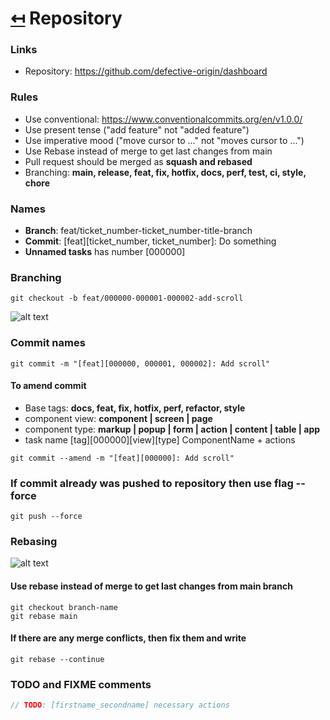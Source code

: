# [↤](../README.md) Repository
### Links
- Repository: https://github.com/defective-origin/dashboard

### Rules
- Use conventional: https://www.conventionalcommits.org/en/v1.0.0/
- Use present tense ("add feature" not "added feature")
- Use imperative mood ("move cursor to ..." not "moves cursor to ...")
- Use Rebase instead of merge to get last changes from main
- Pull request should be merged as __squash and rebased__
- Branching: __main, release, feat, fix, hotfix, docs, perf, test, ci, style, chore__ 

### Names
- __Branch__: feat/ticket_number-ticket_number-title-branch
- __Commit__: [feat][ticket_number, ticket_number]: Do something
- __Unnamed tasks__ has number [000000]

### Branching

```shell
git checkout -b feat/000000-000001-000002-add-scroll
```

![alt text](https://i0.wp.com/habrastorage.org/storage/4bf7e68c/49e29c35/3a01bd6b/782a1be3.png)


### Commit names
```shell
git commit -m "[feat][000000, 000001, 000002]: Add scroll"
```

#### To amend commit
- Base tags: __docs, feat, fix, hotfix, perf, refactor, style__
- component view: __component | screen | page__
- component type: __markup | popup | form | action | content | table | app__
- task name [tag][000000][view][type] ComponentName + actions

```shell
git commit --amend -m "[feat][000000]: Add scroll"
```

### If commit already was pushed to repository then use flag __--force__
```shell
git push --force
```

### Rebasing
![alt text](https://res.cloudinary.com/practicaldev/image/fetch/s--LaqH_xzc--/c_limit%2Cf_auto%2Cfl_progressive%2Cq_auto%2Cw_880/https://dev-to-uploads.s3.amazonaws.com/uploads/articles/wmhc1lvw6pvjgisaodi3.png)

#### Use rebase instead of merge to get last changes from main branch 
```shell
git checkout branch-name
git rebase main
```

#### If there are any merge conflicts, then fix them and write
```shell
git rebase --continue
```

### TODO and FIXME comments
```typescript
// TODO: [firstname_secondname] necessary actions
```
